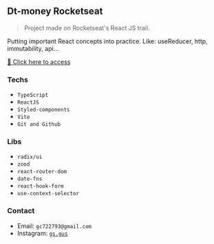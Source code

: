 ## Dt-money Rocketseat

> Project made on Rocketseat's React JS trail.

Putting important React concepts into practice. Like: useReducer, http, immutability, api...

[🔗 Click here to access]()

### Techs

- `TypeScript`
- `ReactJS`
- `Styled-components`
- `Vite`
- `Git and Github`

### Libs 

- `radix/ui`
- `zood`
- `react-router-dom`
- `date-fns`
- `react-hook-form`
- `use-context-selector`

### Contact

- Email: `gc722793@gmail.com`
- Instagram: [`gs.gus`](https://instagram.com/gs.gus)